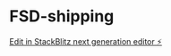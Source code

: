 # FSD-shipping

[Edit in StackBlitz next generation editor ⚡️](https://stackblitz.com/~/github.com/rico007/FSD-shipping)